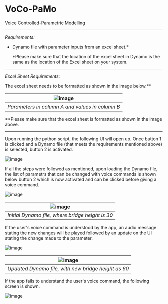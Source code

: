 # VoCo-PaMo
Voice Controlled-Parametric Modelling

---

_Requirements:_
* Dynamo file with parameter inputs from an excel sheet.*

  *Please make sure that the location of the excel sheet in Dynamo is the same as the location of the Excel sheet on your system. 

---

_Excel Sheet Requirements:_

The excel sheet needs to be formatted as shown in the image below.**

|![image](https://user-images.githubusercontent.com/119511990/217298639-8b09a24c-86e2-4bd5-b52c-5db6ffe38b52.png)|
|:--:|
|*Parameters in column A and values in column B*|
 
 **Please make sure that the excel sheet is formatted as shown in the image above. 

---
Upon running the python script, the following UI will open up. Once button 1 is clicked and a Dynamo file (that meets the requirements mentioned above) is selected, button 2 is activated.

![image](https://user-images.githubusercontent.com/119511990/222201768-a0ec378e-5a98-496d-b4fe-55229d8d6843.png)

If all the steps were followed as mentioned, upon loading the Dynamo file, the list of parametrs that can be changed with voice commands is shown below button 2 which is now activated and can be clicked before giving a voice command.

![image](https://user-images.githubusercontent.com/119511990/222205838-9ef481dc-25b7-4ae1-91a1-05e063cb9426.png)

|![image](https://user-images.githubusercontent.com/119511990/222206762-3f5bab41-225e-4b60-b05f-4c5d0aaa95db.png)|
|:--:|
|*Initial Dynamo file, where bridge height is 30*|


If the user's voice command is understood by the app, an audio message stating the new changes will be played followed by an update on the UI stating the change made to the parameter.

![image](https://user-images.githubusercontent.com/119511990/222203556-10cd2a93-8312-4fc3-86a2-79c2e9cab396.png)

|![image](https://user-images.githubusercontent.com/119511990/222206960-7062d27b-4753-44bc-9dcc-656e53fbc4a1.png)|
|:--:|
|*Updated Dynamo file, with new bridge height as 60*|

If the app fails to understand the user's voice command, the following screen is shown.

![image](https://user-images.githubusercontent.com/119511990/222205387-0cda04f2-1126-4b3f-9e63-aa9326c70c3b.png)
